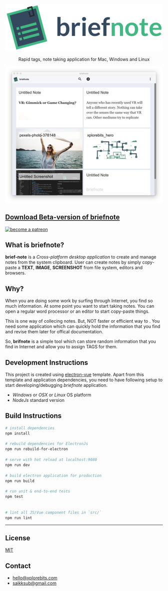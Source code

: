 <p align="center">
  <img src="screenshots/briefnote-hero.png"
    height="auto" width="auto"/>
</p>

<p align="center">
Rapid tags, note taking application for Mac, Windows and Linux
</p>

<p align="center">
  <img src="screenshots/Screen Shot 2018-10-07 at 12.27.44 AM.png"
    height="auto" width="auto"/>
</p>

## [Download Beta-version of briefnote](https://github.com/xplorebits/briefnote/releases/tag/v0.0.1)

<a href="https://www.patreon.com/saikksub"><img height="50px" width="auto" alt= "become a patreon" src="https://c5.patreon.com/external/logo/become_a_patron_button@2x.png"></a>

## What is briefnote?
**brief-note** is a *Cross-platform desktop application* to create and manage notes from the system clipboard. User can create notes by simply copy-paste a **TEXT**, **IMAGE**, **SCREENSHOT** from file system, editors and browsers.

## Why?
When you are doing some work by surfing through Internet, you find so much information. At some point you want to start taking notes. You can open a regular word processor or an editor to start copy-paste things.

This is one way of collecing notes. But, NOT  faster or efficient way to . You need some application which can quickly hold the information that you find and revise them later for offical documentation.

So, **brifnote** is a simple tool which can store random information that you find in Internet and allow you to assign TAGS for them.

## Development Instructions
This project is created using [electron-vue](https://github.com/SimulatedGREG/electron-vue) template. Apart from this template and application dependencies, you need to have following setup to start developing/debugging *briefnote* application.
* *Windows* or *OSX* or *Linux* OS platform
* *NodeJs* standard version

## Build Instructions

``` bash
# install dependencies
npm install

# rebuild dependencies for ElectronJs
npm run rebuild-for-electron

# serve with hot reload at localhost:9080
npm run dev

# build electron application for production
npm run build

# run unit & end-to-end tests
npm test


# lint all JS/Vue component files in `src/`
npm run lint

```
---

## License
[MIT](https://opensource.org/licenses/MIT)

## Contact
* [hello@xplorebits.com](mailto:hello@xplorebits.com)
* [saikksub@gmail.com](mailto:hello@xplorebits.com)
